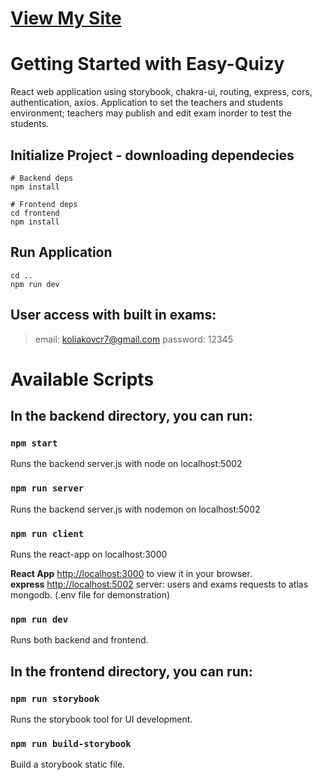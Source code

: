 <h1><a href='https://easy-quizy-d73c9.web.app/' target="_blank">View My Site</a></h1>

# Getting Started with Easy-Quizy

React web application using storybook, chakra-ui, routing, express, cors, authentication, axios. Application to set the teachers and students environment; teachers may publish and edit exam inorder to test the students.

## Initialize Project - downloading dependecies

```
# Backend deps 
npm install 

# Frontend deps 
cd frontend 
npm install
```

## Run Application

```
cd ..
npm run dev
```

## User access with built in exams:
> email: koliakovcr7@gmail.com
password: 12345

# Available Scripts

## In the backend directory, you can run:

### `npm start`
Runs the backend server.js with node on localhost:5002

### `npm run server`
Runs the backend server.js with nodemon on localhost:5002

### `npm run client`
Runs the react-app on localhost:3000

**React App** [http://localhost:3000](http://localhost:3000) to view it in your browser.\
**express** [http://localhost:5002](http://localhost:5002) server: users and exams requests to atlas mongodb. (.env file for demonstration)

### `npm run dev`
Runs both backend and frontend.

## In the frontend directory, you can run:

### `npm run storybook`
Runs the storybook tool for UI development.

### `npm run build-storybook`
Build a storybook static file.

